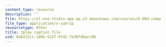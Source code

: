 ```yaml
---
content_type: resource
description: ''
file: https://ol-ocw-studio-app-qa.s3.amazonaws.com/courses/6-004-computation-structures-spring-2017/8a8222c1180b522f9fd27e30748acc88_r6Tk1-jZxzg.vtt
file_type: application/x-subrip
resourcetype: Other
title: 3play caption file
uid: 8a8222c1-180b-522f-9fd2-7e30748acc88
---
```

